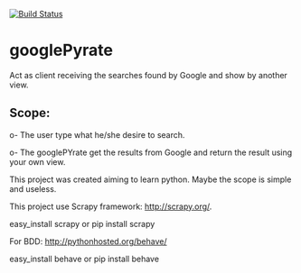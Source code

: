 [![Build Status](https://snap-ci.com/roselmamendes/googlePyrate/branch/master/build_image)](https://snap-ci.com/roselmamendes/googlePyrate/branch/master)

# googlePyrate
Act as client receiving the searches found by Google and show by another view.

## Scope:

  o- The user type what he/she desire to search.
  
  o- The googlePYrate get the results from Google and return the result using your own view.
  
This project was created aiming to learn python. Maybe the scope is simple and useless.

This project use Scrapy framework: http://scrapy.org/.

easy_install scrapy or pip install scrapy

For BDD: http://pythonhosted.org/behave/

easy_install behave or pip install behave
